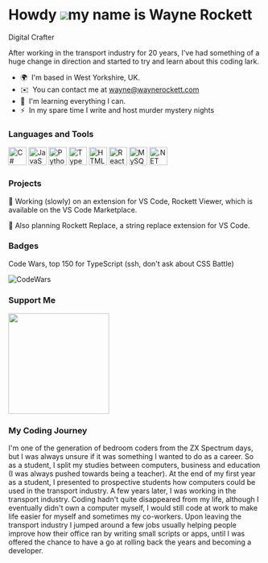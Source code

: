 Howdy ![](https://user-images.githubusercontent.com/18350557/176309783-0785949b-9127-417c-8b55-ab5a4333674e.gif)my name is Wayne Rockett
=====================================================================================================================================

Digital Crafter



After working in the transport industry for 20 years, I've had something of a huge change in direction and started to try and learn about this coding lark.


* 🌍  I'm based in West Yorkshire, UK.
* ✉️  You can contact me at [wayne@waynerockett.com](mailto:wayne@waynerockett.com)
* 🧠  I'm learning everything I can.
* ⚡  In my spare time I write and host murder mystery nights


### Languages and Tools


<p align="left">
<a href="https://docs.microsoft.com/en-us/dotnet/csharp/" target="_blank" rel="noreferrer"><img src="https://raw.githubusercontent.com/danielcranney/readme-generator/main/public/icons/skills/csharp-colored.svg" width="36" height="36" alt="C#" /></a>
<a href="https://developer.mozilla.org/en-US/docs/Web/JavaScript" target="_blank" rel="noreferrer"><img src="https://raw.githubusercontent.com/danielcranney/readme-generator/main/public/icons/skills/javascript-colored.svg" width="36" height="36" alt="JavaScript" /></a>
<a href="https://www.python.org/" target="_blank" rel="noreferrer"><img src="https://raw.githubusercontent.com/danielcranney/readme-generator/main/public/icons/skills/python-colored.svg" width="36" height="36" alt="Python" /></a>
<a href="https://www.typescriptlang.org/" target="_blank" rel="noreferrer"><img src="https://raw.githubusercontent.com/danielcranney/readme-generator/main/public/icons/skills/typescript-colored.svg" width="36" height="36" alt="TypeScript" /></a>
<a href="https://developer.mozilla.org/en-US/docs/Glossary/HTML5" target="_blank" rel="noreferrer"><img src="https://raw.githubusercontent.com/danielcranney/readme-generator/main/public/icons/skills/html5-colored.svg" width="36" height="36" alt="HTML5" /></a>
<a href="https://reactjs.org/" target="_blank" rel="noreferrer"><img src="https://raw.githubusercontent.com/danielcranney/readme-generator/main/public/icons/skills/react-colored.svg" width="36" height="36" alt="React" /></a>
<a href="https://www.mysql.com/" target="_blank" rel="noreferrer"><img src="https://raw.githubusercontent.com/danielcranney/readme-generator/main/public/icons/skills/mysql-colored.svg" width="36" height="36" alt="MySQL" /></a>
<a href="https://dotnet.microsoft.com/en-us/" target="_blank" rel="noreferrer"><img src="https://raw.githubusercontent.com/danielcranney/readme-generator/main/public/icons/skills/dot-net-colored.svg" width="36" height="36" alt=".NET" /></a>
</p>

### Projects
🚧 Working (slowly) on an extension for VS Code, Rockett Viewer, which is available on the VS Code Marketplace.

🚧 Also planning Rockett Replace, a string replace extension for VS Code.


### Badges

<p>
Code Wars, top 150 for TypeScript (ssh, don't ask about CSS Battle)
</p>
<p>
<img src="https://www.codewars.com/users/WayneRockett/badges/micro" alt="CodeWars"/>
</p>

### Support Me

<a href="https://www.buymeacoffee.com/countdisoQ"><img src="https://cdn.buymeacoffee.com/buttons/v2/default-yellow.png" width="200" /></a>


### My Coding Journey
I'm one of the generation of bedroom coders from the ZX Spectrum days, but I was always unsure if it was something I wanted to do as a career.  So as a student, I split my studies between computers, business and education (I was always pushed towards being a teacher).  At the end of my first year as a student, I presented to prospective students how computers could be used in the transport industry.  A few years later, I was working in the transport industry.  Coding hadn't quite disappeared from my life, although I eventually didn't own a computer myself, I would still code at work to make life easier for myself and sometimes my co-workers.  Upon leaving the transport industry I jumped around a few jobs usually helping people improve how their office ran by writing small scripts or apps, until I was offered the chance to have a go at rolling back the years and becoming a developer.



